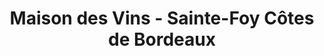 ---
title: "Maison des Vins - Sainte-Foy Côtes de Bordeaux"
url: /sainte-foy-la-grande/maison-des-vins-sainte-foy-cotes-de-bordeaux/
shop: boissons
---